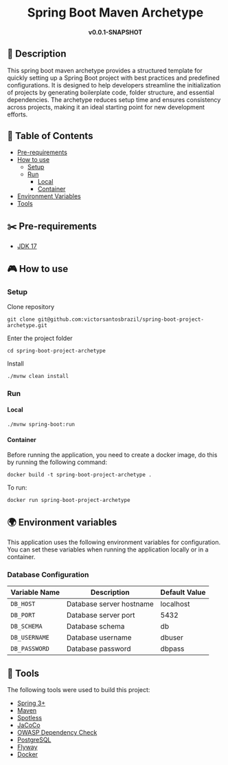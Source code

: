 <h1 align="center">
Spring Boot Maven Archetype
</h1>

<h4 align="center">
v0.0.1-SNAPSHOT
</h4>

## 📰 Description
This spring boot maven archetype provides a structured template for quickly setting up a Spring Boot 
project with best practices and predefined configurations. It is designed to help developers 
streamline the initialization of projects by generating boilerplate code, folder structure, 
and essential dependencies. The archetype reduces setup time and ensures consistency across 
projects, making it an ideal starting point for new development efforts.

##  📔 Table of Contents
<!--ts-->
   * [Pre-requirements](#-pre-requirements)
   * [How to use](#-how-to-use)
      * [Setup](#setup)
      * [Run](#run)
        * [Local](#local)
        * [Container](#container)
   * [Environment Variables](#-environment-variables)
   * [Tools](#-tools)
<!--te-->

## ✂️ Pre-requirements
* [JDK 17](https://www.oracle.com/java/technologies/javase/jdk17-archive-downloads.html)

## 🎮 How to use

###  Setup

Clone repository
```
git clone git@github.com:victorsantosbrazil/spring-boot-project-archetype.git
```

Enter the project folder
```
cd spring-boot-project-archetype
```

Install
```
./mvnw clean install
```

### Run
#### Local
```
./mvnw spring-boot:run
```

#### Container

Before running the application, you need to create a docker image, do this by running the following command:
```
docker build -t spring-boot-project-archetype .
```

To run:
```
docker run spring-boot-project-archetype
```
#### 

## 🌍 Environment variables
This application uses the following environment variables for configuration. You can set these variables when running 
the application locally or in a container.

### Database Configuration

| Variable Name | Description              | Default Value |
|---------------|--------------------------|---------------|
| `DB_HOST`     | Database server hostname | localhost     |
| `DB_PORT`     | Database server port     | 5432          |
| `DB_SCHEMA`   | Database schema          | db            |
| `DB_USERNAME` | Database username        | dbuser        |
| `DB_PASSWORD` | Database password        | dbpass        |

## 🔨 Tools

The following tools were used to build this project:

* [Spring 3+](https://spring.io/) 
* [Maven](https://maven.apache.org/) 
* [Spotless](https://github.com/diffplug/spotless/tree/main/plugin-maven) 
* [JaCoCo](https://github.com/jacoco/jacoco)
* [OWASP Dependency Check](https://jeremylong.github.io/DependencyCheck/dependency-check-maven/)
* [PostgreSQL](https://www.postgresql.org/) 
* [Flyway](https://www.red-gate.com/products/flyway/community/) 
* [Docker](https://www.docker.com/)